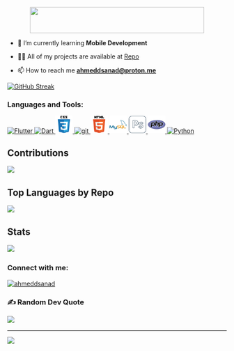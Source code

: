 <p align="center">
  <img align="center" width="400" height="60" src="https://readme-typing-svg.herokuapp.com?duration=4500&height=65&lines=Hello%F0%9F%91%8B%2C+I'm+Ahmed+Sanad;A+passionate+Mobile+developer">
</p>

- 🌱 I’m currently learning **Mobile Development**

- 👨‍💻 All of my projects are available at [Repo](https://github.com/ahmeddsanad?tab=repositories)

- 📫 How to reach me **ahmeddsanad@proton.me**

[![GitHub Streak](https://github-readme-streak-stats.herokuapp.com?user=ahmeddsanad&theme=dracula)](https://git.io/streak-stats)

<h3 align="left">Languages and Tools:</h3>

<p align="left">
</a> <a href="https://flutter.dev/" target="_blank" rel="noreferrer">
  <img src="https://www.vectorlogo.zone/logos/flutterio/flutterio-icon.svg" alt="Flutter" width="40" height="40"/> 
</a> <a href="https://dart.dev/" target="_blank" rel="noreferrer"> <img src="https://www.vectorlogo.zone/logos/dartlang/dartlang-icon.svg" alt="Dart" width="40" height="40"/> </a>
<a href="https://www.w3schools.com/css/" target="_blank" rel="noreferrer"> <img src="https://raw.githubusercontent.com/devicons/devicon/master/icons/css3/css3-original-wordmark.svg" alt="css3" width="40" height="40"/> </a>  <a href="https://git-scm.com/" target="_blank" rel="noreferrer"> <img src="https://www.vectorlogo.zone/logos/git-scm/git-scm-icon.svg" alt="git" width="40" height="40"/> </a> <a href="https://www.w3.org/html/" target="_blank" rel="noreferrer"> <img src="https://raw.githubusercontent.com/devicons/devicon/master/icons/html5/html5-original-wordmark.svg" alt="html5" width="40" height="40"/> </a> </a> <a href="https://www.mysql.com/" target="_blank" rel="noreferrer"> <img src="https://raw.githubusercontent.com/devicons/devicon/master/icons/mysql/mysql-original-wordmark.svg" alt="mysql" width="40" height="40"/> </a> <a href="https://www.photoshop.com/en" target="_blank" rel="noreferrer"> <img src="https://raw.githubusercontent.com/devicons/devicon/master/icons/photoshop/photoshop-line.svg" alt="photoshop" width="40" height="40"/> </a> <a href="https://www.php.net" target="_blank" rel="noreferrer"> <img src="https://raw.githubusercontent.com/devicons/devicon/master/icons/php/php-original.svg" alt="php" width="40" height="40"/> </a> 
<a href="https://www.python.org/" target="_blank" rel="noreferrer">
    <img src="https://www.vectorlogo.zone/logos/python/python-icon.svg" alt="Python" width="40" height="40"/>
  </a>
</p>

## Contributions
![](http://github-profile-summary-cards.vercel.app/api/cards/profile-details?username=ahmeddsanad&theme=dracula)

## Top Languages by Repo
![](http://github-profile-summary-cards.vercel.app/api/cards/repos-per-language?username=ahmeddsanad&theme=dracula)

## Stats
![](http://github-profile-summary-cards.vercel.app/api/cards/stats?username=ahmeddsanad&theme=dracula)

<h3 align="left">Connect with me:</h3>
<p align="left">
  <a href="https://twitter.com/ahmeddsanad" target="blank"><img align="center" src="https://raw.githubusercontent.com/rahuldkjain/github-profile-readme-generator/master/src/images/icons/Social/twitter.svg" alt="ahmeddsanad" height="30" width="40" /></a>
</p>

### ✍️ Random Dev Quote
![](https://quotes-github-readme.vercel.app/api?type=horizontal&theme=radical)

---
[![](https://visitcount.itsvg.in/api?id=ahmeddsanad&icon=5&color=1)](https://visitcount.itsvg.in)
